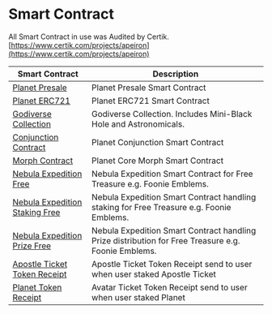 # Smart Contract

All Smart Contract in use was Audited by Certik.\
[https://www.certik.com/projects/apeiron](https://www.certik.com/projects/apeiron)

| Smart Contract                                                                                               | Description                                                                                         |
| ------------------------------------------------------------------------------------------------------------ | --------------------------------------------------------------------------------------------------- |
| [Planet Presale](https://polygonscan.com/address/0x9ACED372DDd0B5B3Ad9FAcAd44C62e808B3e38C1)                 | Planet Presale Smart Contract                                                                       |
| [Planet ERC721](https://polygonscan.com/address/0x24F9b0837424C62d2247D8A11A6d6139e4ab5eD2)                  | Planet ERC721 Smart Contract                                                                        |
| [Godiverse Collection](https://polygonscan.com/address/0x482d4eE070aDBC35Aad4F4696f9aF3E11516Dc28)           | Godiverse Collection. Includes Mini-Black Hole and Astronomicals.                                   |
| [Conjunction Contract](https://polygonscan.com/address/0x078Eb21f0b25f3c0Bb532057b2f07ce20307d533)           | Planet Conjunction Smart Contract                                                                   |
| [Morph Contract](https://polygonscan.com/address/0x153A381D1207862cA003f68600462fAa66A828a7)                 | Planet Core Morph Smart Contract                                                                    |
| [Nebula Expedition Free](https://polygonscan.com/address/0x91945fDEdF0236974586973c06A6fcCE54459C03)         | Nebula Expedition Smart Contract for Free Treasure e.g. Foonie Emblems.                             |
| [Nebula Expedition Staking Free](https://polygonscan.com/address/0xD0DD74c12A338e9e34C3E966a9E08697dE790990) | Nebula Expedition Smart Contract handling staking for Free Treasure e.g. Foonie Emblems.            |
| [Nebula Expedition Prize Free](https://polygonscan.com/address/0x46C752fce8aa2B9aB697cda6Aeb6D222d7c663Ff)   | Nebula Expedition Smart Contract handling Prize distribution for Free Treasure e.g. Foonie Emblems. |
| [Apostle Ticket Token Receipt](https://polygonscan.com/address/0xa335cEbBD323f8152c75136a4B1edD04E74F6D36)   | Apostle Ticket Token Receipt send to user when user staked Apostle Ticket                           |
| [Planet Token Receipt](https://polygonscan.com/address/0x2ef1ca1A9a4a6b05EB784dB98BEFB06d24859B16)           | Avatar Ticket Token Receipt send to user when user staked Planet                                    |

